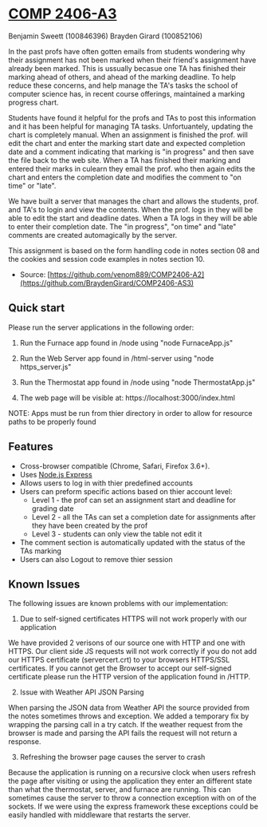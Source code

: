# [COMP 2406-A3](https://github.com/BraydenGirard/COMP2406-AS3)
Benjamin Sweett (100846396)
Brayden Girard (100852106)

In the past profs have often gotten emails from students wondering why their assignment has not been marked when their friend's assignment have already been marked. This is ussually becasue one TA has finished their marking ahead of others, and ahead of the marking deadline. To help reduce these concerns, and help manage the TA's tasks the school of computer science has, in recent course offerings, maintained a marking progress chart.

Students have found it helpful for the profs and TAs to post this information and it has been helpful for managing TA tasks. Unfortuantely, updating the chart is completely manual. When an assignment is finished the prof. will edit the chart and enter the marking start date and expected completion date and a comment indicating that marking is "in progress" and then save the file back to the web site. When a TA has finished their marking and entered their marks in culearn they email the prof. who then again edits the chart and enters the completion date and modifies the comment to "on time" or "late".

We have built a server that manages the chart and allows the students, prof. and TA's to login and view the contents. When the prof. logs in they will be able to edit the start and deadline dates. When a TA logs in they will be able to enter their completion date. The "in progress", "on time" and "late" comments are created automagically by the server.

This assignment is based on the form handling code in notes section 08 and the cookies and session code examples in notes section 10.

* Source: [https://github.com/venom889/COMP2406-A2](https://github.com/BraydenGirard/COMP2406-AS3)


## Quick start

Please run the server applications in the following order:

1. Run the Furnace app found in /node using "node FurnaceApp.js"

2. Run the Web Server app found in /html-server using "node https_server.js"

3. Run the Thermostat app found in /node using "node ThermostatApp.js"

4. The web page will be visible at: https://localhost:3000/index.html

NOTE: Apps must be run from thier directory in order to allow for 
resource paths to be properly found


## Features

* Cross-browser compatible (Chrome, Safari, Firefox 3.6+).
* Uses [Node.js Express](http://expressjs.com/)
* Allows users to log in with thier predefined accounts
* Users can preform specific actions based on thier account level:
	* Level 1 - the prof can set an assignment start and deadline for grading date
	* Level 2 - all the TAs can set a completion date for assignments after they have been created by the prof
	* Level 3 - students can only view the table not edit it
* The comment section is automatically updated with the status of the TAs marking
* Users can also Logout to remove thier session


## Known Issues

The following issues are known problems with our implementation:

1. Due to self-signed certificates HTTPS will not work properly with our application

We have provided 2 verisons of our source one with HTTP and one with HTTPS. Our client side JS
requests will not work correctly if you do not add our HTTPS certificate (servercert.crt) to 
your browsers HTTPS/SSL certificates. If you cannot get the Browser to accept our self-signed 
certificate please run the HTTP version of the application found in /HTTP. 

2. Issue with Weather API JSON Parsing

When parsing the JSON data from Weather API the source provided from the notes sometimes throws 
and exception. We added a temporary fix by wrapping the parsing call in a try catch. If the 
weather request from the browser is made and parsing the API fails the request will not return
a response.

3. Refreshing the browser page causes the server to crash

Because the application is running on a recursive clock when users refresh the page after visiting
or using the application they enter an different state than what the thermostat, server, and furnace 
are running. This can sometimes cause the server to throw a connection exception with on of the 
sockets. If we were using the express framework these exceptions could be easily handled with middleware that
restarts the server. 

